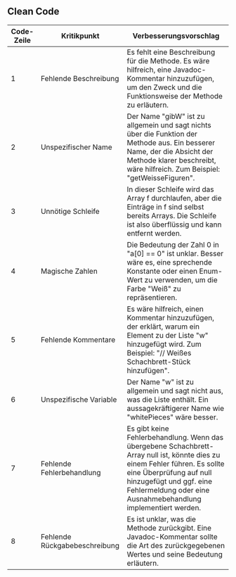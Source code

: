 ## Clean Code 

| Code-Zeile | Kritikpunkt | Verbesserungsvorschlag |
|------------|-------------|--------------------------|
| 1 | Fehlende Beschreibung | Es fehlt eine Beschreibung für die Methode. Es wäre hilfreich, eine Javadoc-Kommentar hinzuzufügen, um den Zweck und die Funktionsweise der Methode zu erläutern. |
| 2 | Unspezifischer Name | Der Name "gibW" ist zu allgemein und sagt nichts über die Funktion der Methode aus. Ein besserer Name, der die Absicht der Methode klarer beschreibt, wäre hilfreich. Zum Beispiel: "getWeisseFiguren". |
| 3 | Unnötige Schleife | In dieser Schleife wird das Array f durchlaufen, aber die Einträge in f sind selbst bereits Arrays. Die Schleife ist also überflüssig und kann entfernt werden. |
| 4 | Magische Zahlen | Die Bedeutung der Zahl 0 in "a[0] == 0" ist unklar. Besser wäre es, eine sprechende Konstante oder einen Enum-Wert zu verwenden, um die Farbe "Weiß" zu repräsentieren. |
| 5 | Fehlende Kommentare | Es wäre hilfreich, einen Kommentar hinzuzufügen, der erklärt, warum ein Element zu der Liste "w" hinzugefügt wird. Zum Beispiel: "// Weißes Schachbrett-Stück hinzufügen". |
| 6 | Unspezifische Variable | Der Name "w" ist zu allgemein und sagt nicht aus, was die Liste enthält. Ein aussagekräftigerer Name wie "whitePieces" wäre besser. |
| 7 | Fehlende Fehlerbehandlung | Es gibt keine Fehlerbehandlung. Wenn das übergebene Schachbrett-Array null ist, könnte dies zu einem Fehler führen. Es sollte eine Überprüfung auf null hinzugefügt und ggf. eine Fehlermeldung oder eine Ausnahmebehandlung implementiert werden. |
| 8 | Fehlende Rückgabebeschreibung | Es ist unklar, was die Methode zurückgibt. Eine Javadoc-Kommentar sollte die Art des zurückgegebenen Wertes und seine Bedeutung erläutern. |


